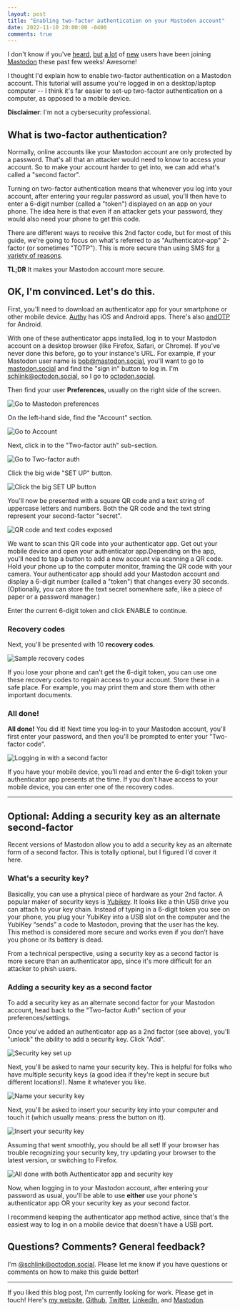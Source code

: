 ```yaml
---
layout: post
title: "Enabling two-factor authentication on your Mastodon account"
date: 2022-11-10 20:00:00 -0400
comments: true
---
```


I don't know if you've [heard](https://www.cnn.com/2022/11/05/tech/mastodon/index.html), [but](https://www.nbcnews.com/tech/mastodon-social-media-twitter-rcna56288) [a lot](https://www.bbc.co.uk/news/technology-63534240) of [new](https://www.nytimes.com/2022/11/07/technology/mastodon-twitter-elon-musk.html) users have been joining [Mastodon](https://joinmastodon.org) these past few weeks! Awesome! 

I thought I'd explain how to enable two-factor authentication on a Mastodon account. This tutorial will assume you're logged in on a desktop/laptop computer -- I think it's far easier to set-up two-factor authentication on a computer, as opposed to a mobile device. 

**Disclaimer**: I'm not a cybersecurity professional.

## What is two-factor authentication?

Normally, online accounts like your Mastodon account are only protected by a password. That's all that an attacker would need to know to access your account. So to make your account harder to get into, we can add what's called a "second factor". 

Turning on two-factor authentication means that whenever you log into your account, after entering your regular password as usual, you'll then have to enter a 6-digit number (called a "token") displayed on an app on your phone. The idea here is that even if an attacker gets your password, they would also need your phone to get this code. 

There are different ways to receive this 2nd factor code, but for most of this guide, we're going to focus on what's referred to as "Authenticator-app" 2-factor (or sometimes "TOTP"). This is more secure than using SMS for [a variety of reasons](https://techcrunch.com/2016/07/25/nist-declares-the-age-of-sms-based-2-factor-authentication-over/). 

**TL;DR** It makes your Mastodon account more secure.

## OK, I'm convinced. Let's do this.

First, you'll need to download an authenticator app for your smartphone or other mobile device. [Authy](https://authy.com/download/) has iOS and Android apps. There's also [andOTP](https://f-droid.org/en/packages/org.shadowice.flocke.andotp/) for Android. 

With one of these authenticator apps installed, log in to your Mastodon account on a desktop browser (like Firefox, Safari, or Chrome). If you've never done this before, go to your instance's URL. For example, if your Mastodon user name is bob@mastodon.social, you'll want to go to [mastodon.social](https://mastodon.social) and find the "sign in" button to log in. I'm schlink@octodon.social, so I go to [octodon.social](https://octodon.social).

Then find your user **Preferences**, usually on the right side of the screen.

![Go to Mastodon preferences](/img/mastodon-two-factor/1-preferences.png)

On the left-hand side, find the "Account" section.

![Go to Account](/img/mastodon-two-factor/2-account.png)

Next, click in to the "Two-factor auth" sub-section.

![Go to Two-factor auth](/img/mastodon-two-factor/3-two-factor.png)

Click the big wide "SET UP" button.

![Click the big SET UP button](/img/mastodon-two-factor/4-setup-2fa.png)

You'll now be presented with a square QR code and a text string of uppercase letters and numbers. Both the QR code and the text string represent your second-factor "secret".

![QR code and text codes exposed](/img/mastodon-two-factor/5-2fa-codes.png)

We want to scan this QR code into your authenticator app. Get out your mobile device and open your authenticator app.Depending on the app, you'll need to tap a button to add a new account via scanning a QR code. Hold your phone up to the computer monitor, framing the QR code with your camera. Your authenticator app should add your Mastodon account and display a 6-digit number (called a "token") that changes every 30 seconds. (Optionally, you can store the text secret somewhere safe, like a piece of paper or a password manager.)

Enter the current 6-digit token and click ENABLE to continue.

### Recovery codes

Next, you'll be presented with 10 **recovery  codes**. 

![Sample recovery codes](/img/mastodon-two-factor/6-back-up-codes.png)

If you lose your phone and can't get the 6-digit token, you can use one these recovery codes to regain access to your account. Store these in a safe place. For example, you may print them and store them with other important documents.

### All done!

**All done!** You did it! Next time you log-in to your Mastodon account, you'll first enter your password, and then you'll be prompted to enter your "Two-factor code".

![Logging in with a second factor](/img/mastodon-two-factor/11-logging-in-with-totp-code.png)

If you have your mobile device, you'll read and enter the 6-digit token your authenticator app presents at the time. If you don't have access to your mobile device, you can enter one of the recovery codes.

---

## Optional: Adding a security key as an alternate second-factor

Recent versions of Mastodon allow you to add a security key as an alternate form of a second factor. This is totally optional, but I figured I'd cover it here. 

### What's a security key?

Basically, you can use a physical piece of hardware as your 2nd factor. A popular maker of security keys is [Yubikey](https://www.yubico.com/setup/). It looks like a thin USB drive you can attach to your key chain. Instead of typing in a 6-digit token you see on your phone, you plug your YubiKey into a USB slot on the computer and the YubiKey “sends” a code to Mastodon, proving that the user has the key. This method is considered more secure and works even if you don’t have you phone or its battery is dead.

From a technical perspective, using a security key as a second factor is more secure than an authenticator app, since it's more difficult for an attacker to phish users.

### Adding a security key as a second factor

To add a security key as an alternate second factor for your Mastodon account, head back to the "Two-factor Auth" section of your preferences/settings. 

Once you've added an authenticator app as a 2nd factor (see above), you'll "unlock" the ability to add a security key. Click "Add".

![Security key set up](/img/mastodon-two-factor/7-add-security-key.png)

Next, you'll be asked to name your security key. This is helpful for folks who have multiple security keys (a good idea if they're kept in secure but different locations!). Name it whatever you like.

![Name your security key](/img/mastodon-two-factor/8-name-security-key.png)

Next, you'll be asked to insert your security key into your computer and touch it (which usually means: press the button on it).

![Insert your security key](/img/mastodon-two-factor/9-insert-sec-key.png)

Assuming that went smoothly, you should be all set! If your browser has trouble recognizing your security key, try updating your browser to the latest version, or switching to Firefox.

![All done with both Authenticator app and security key](/img/mastodon-two-factor/10b-all-set-up.png)

Now, when logging in to your Mastodon account, after entering your password as usual, you'll be able to use **either** use your phone's authenticator app OR your security key as your second factor. 

I recommend keeping the authenticator app method active, since that's the easiest way to log in on a mobile device that doesn't have a USB port.

## Questions? Comments? General feedback?

I'm [@schlink@octodon.social](https://octodon.social/@schlink). Please let me know if you have questions or comments on how to make this guide better!

---

If you liked this blog post, I'm currently looking for work. Please get in touch! Here's [my website](https://www.samschlinkert.com/), [Github](https://github.com/sts10/), [Twitter](https://www.twitter.com/sts10), [LinkedIn](https://www.linkedin.com/in/samschlinkert), and [Mastodon](https://octodon.social/@schlink).
